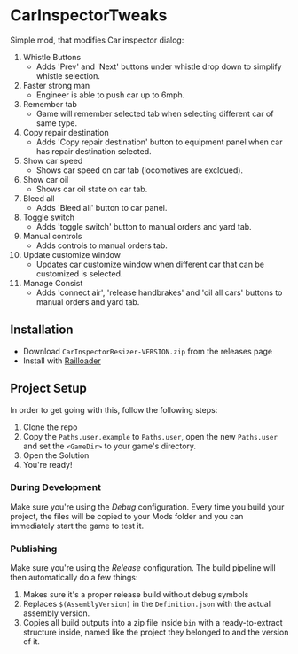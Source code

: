 # CarInspectorTweaks

Simple mod, that modifies Car inspector dialog:

1. Whistle Buttons
    - Adds 'Prev' and 'Next' buttons under whistle drop down to simplify whistle selection.
1. Faster strong man
    - Engineer is able to push car up to 6mph.
1. Remember tab
    - Game will remember selected tab when selecting different car of same type.
1. Copy repair destination
    - Adds 'Copy repair destination' button to equipment panel when car has repair destination selected.
1. Show car speed
    - Shows car speed on car tab (locomotives are excldued).
1. Show car oil
    - Shows car oil state on car tab.
1. Bleed all
    - Adds 'Bleed all' button to car panel.
1. Toggle switch
    - Adds 'toggle switch' button to manual orders and yard tab.
1. Manual controls
    -  Adds controls to manual orders tab.
1. Update customize window
    - Updates car customize window when different car that can be customized is selected.
1. Manage Consist
    - Adds 'connect air', 'release handbrakes' and 'oil all cars' buttons to manual orders and yard tab.

## Installation

* Download `CarInspectorResizer-VERSION.zip` from the releases page
* Install with [Railloader]([https://www.nexusmods.com/site/mods/21](https://railroader.stelltis.ch/))

## Project Setup

In order to get going with this, follow the following steps:

1. Clone the repo
2. Copy the `Paths.user.example` to `Paths.user`, open the new `Paths.user` and set the `<GameDir>` to your game's directory.
3. Open the Solution
4. You're ready!

### During Development
Make sure you're using the _Debug_ configuration. Every time you build your project, the files will be copied to your Mods folder and you can immediately start the game to test it.

### Publishing
Make sure you're using the _Release_ configuration. The build pipeline will then automatically do a few things:

1. Makes sure it's a proper release build without debug symbols
1. Replaces `$(AssemblyVersion)` in the `Definition.json` with the actual assembly version.
1. Copies all build outputs into a zip file inside `bin` with a ready-to-extract structure inside, named like the project they belonged to and the version of it.
